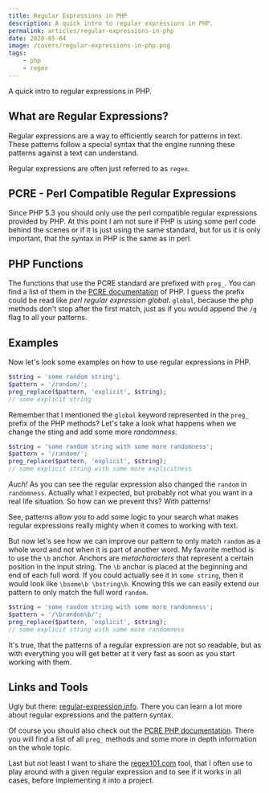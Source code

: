 ```yaml
---
title: Regular Expressions in PHP
description: A quick intro to regular expressions in PHP.
permalink: articles/regular-expressions-in-php
date: 2020-05-04
image: /covers/regular-expressions-in-php.png
tags:
    - php 
    - regex
---
```


A quick intro to regular expressions in PHP.

<!-- more -->

## What are Regular Expressions?

Regular expressions are a way to efficiently search for patterns in text. These patterns follow a special syntax that the engine running these patterns against a text can understand.

Regular expressions are often just referred to as `regex`.

## PCRE - Perl Compatible Regular Expressions

Since PHP 5.3 you should only use the perl compatible regular expressions provided by PHP. At this point I am not sure if PHP is using some perl code behind the scenes or if it is just using the same standard, but for us it is only important, that the syntax in PHP is the same as in perl.

## PHP Functions

The functions that use the PCRE standard are prefixed with `preg_`. You can find a list of them in the [PCRE documentation](https://www.php.net/manual/book.pcre.php) of PHP. I guess the prefix could be read like _perl regular expression global_. `global`, because the php methods don't stop after the first match, just as if you would append the `/g` flag to all your patterns.

## Examples

Now let's look some examples on how to use regular expressions in PHP.

```php
$string = 'some random string';
$pattern = '/random/';
preg_replace($pattern, 'explicit', $string);
// some explicit string
```

Remember that I mentioned the `global` keyword represented in the `preg_` prefix of the PHP methods? Let's take a look what happens when we change the sting and add some more _randomness_.

```php
$string = 'some random string with some more randomness';
$pattern = '/random/';
preg_replace($pattern, 'explicit', $string);
// some explicit string with some more explicitness
```

_Auch!_ As you can see the regular expression also changed the `random` in `randomness`. Actually what I expected, but probably not what you want in a real life situation. So how can we prevent this? With patterns!

See, patterns allow you to add some logic to your search what makes regular expressions really mighty when it comes to working with text.

But now let's see how we can improve our pattern to only match `random` as a whole word and not when it is part of another word. My favorite method is to use the `\b` anchor. Anchors are _metacharacters_ that represent a certain position in the input string. The `\b` anchor is placed at the beginning and end of each full word. If you could actually see it in `some string`, then it would look like `\bsome\b \bstring\b`. Knowing this we can easily extend our pattern to only match the full word `random`.

```php
$string = 'some random string with some more randomness';
$pattern = '/\brandom\b/';
preg_replace($pattern, 'explicit', $string);
// some explicit string with some more randomness
```

It's true, that the patterns of a regular expression are not so readable, but as with everything you will get better at it very fast as soon as you start working with them.


## Links and Tools

Ugly but there: [regular-expression.info](https://www.regular-expressions.info/). There you can learn a lot more about regular expressions and the pattern syntax.

Of course you should also check out the [PCRE PHP documentation](https://www.php.net/manual/ref.pcre.php). There you will find a list of all `preg_` methods and some more in depth information on the whole topic.

Last but not least I want to share the [regex101.com](https://regex101.com/) tool, that I often use to play around with a given regular expression and to see if it works in all cases, before implementing it into a project.